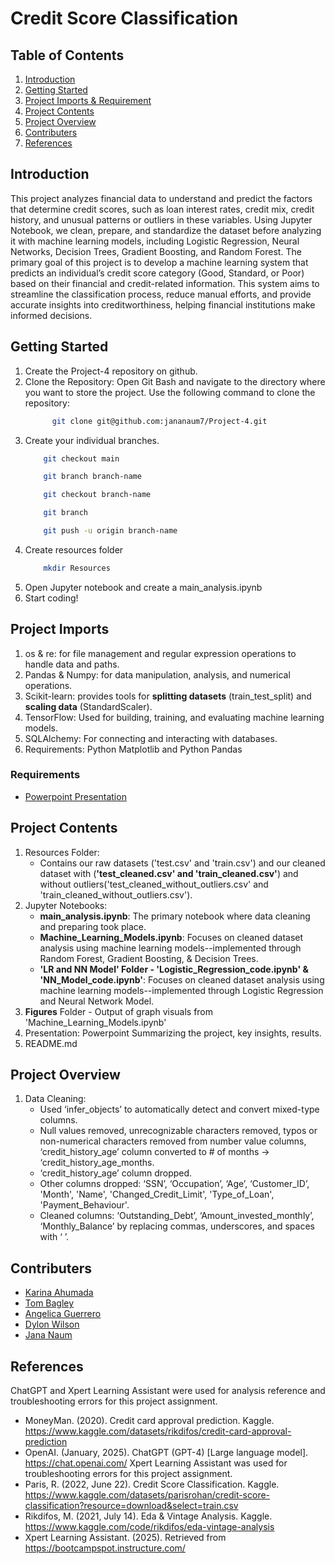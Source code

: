 # Credit Score Classification

## Table of Contents
1. [Introduction](#introduction)
2. [Getting Started](#getting_started)
3. [Project Imports & Requirement](#project_imports_&_requirement)
4. [Project Contents](#project_contents)
5. [Project Overview](#project_overview)
6. [Contributers](#contributers)
7. [References](#references)

## Introduction
This project analyzes financial data to understand and predict the factors that determine credit scores, such as loan interest rates, credit mix, credit history, and unusual patterns or outliers in these variables. Using Jupyter Notebook, we clean, prepare, and standardize the dataset before analyzing it with machine learning models, including Logistic Regression, Neural Networks, Decision Trees, Gradient Boosting, and Random Forest. The primary goal of this project is to develop a machine learning system that predicts an individual’s credit score category (Good, Standard, or Poor) based on their financial and credit-related information. This system aims to streamline the classification process, reduce manual efforts, and provide accurate insights into creditworthiness, helping financial institutions make informed decisions.

## Getting Started
1. Create the Project-4 repository on github.
2. Clone the Repository: Open Git Bash and navigate to the directory where you want to store the project. Use the following command to clone the repository:
   ``` bash
         git clone git@github.com:jananaum7/Project-4.git
   ```
3. Create your individual branches.
    ``` bash
        git checkout main
    ```
    ``` bash
        git branch branch-name
    ```
    ``` bash
        git checkout branch-name
    ```
    ``` bash
        git branch
    ```
    ``` bash
        git push -u origin branch-name
    ```
5. Create resources folder
   ``` bash
       mkdir Resources
   ```
6. Open Jupyter notebook and create a main_analysis.ipynb
7. Start coding!

## Project Imports
1. os & re: for file management and regular expression operations to handle data and paths.
2. Pandas & Numpy: for data manipulation, analysis, and numerical operations.
3. Scikit-learn: provides tools for **splitting datasets** (train_test_split) and **scaling data** (StandardScaler).
4. TensorFlow: Used for building, training, and evaluating machine learning models.
5. SQLAlchemy: For connecting and interacting with databases.
6. Requirements: Python Matplotlib and Python Pandas

### Requirements
- [Powerpoint Presentation](https://docs.google.com/presentation/d/1KzKBNVX8u-9dERdYQd39QQngYujC3KZzNRr9a3HlKCM/edit?usp=sharing)

## Project Contents 
1. Resources Folder:
   - Contains our raw datasets ('test.csv' and 'train.csv') and our cleaned dataset with (**'test_cleaned.csv' and 'train_cleaned.csv'**) and without outliers('test_cleaned_without_outliers.csv' and 'train_cleaned_without_outliers.csv'). 
2. Jupyter Notebooks:
   - **main_analysis.ipynb**: The primary notebook where data cleaning and preparing took place.
   - **Machine_Learning_Models.ipynb**: Focuses on cleaned dataset analysis using machine learning models--implemented through Random Forest, Gradient Boosting, & Decision Trees.
   - **'LR and NN Model' Folder - 'Logistic_Regression_code.ipynb' & 'NN_Model_code.ipynb'**: Focuses on cleaned dataset analysis using machine learning models--implemented through Logistic Regression and Neural Network Model.
3. **Figures** Folder - Output of graph visuals from 'Machine_Learning_Models.ipynb'
4. Presentation: Powerpoint Summarizing the project, key insights, results. 
5. README.md

## Project Overview
1. Data Cleaning:
   - Used ‘infer_objects’ to automatically detect and convert mixed-type columns.
   - Null values removed, unrecognizable characters removed, typos or non-numerical characters removed from number value columns, 
     ‘credit_history_age’ column converted to # of months → ‘credit_history_age_months.
   - ‘credit_history_age’ column dropped.
   - Other columns dropped: ‘SSN’, ‘Occupation’, ‘Age’, ‘Customer_ID’, 'Month', 'Name', 'Changed_Credit_Limit', 'Type_of_Loan', 'Payment_Behaviour'.
   - Cleaned columns: ‘Outstanding_Debt’, ‘Amount_invested_monthly’, ‘Monthly_Balance’ by replacing commas, underscores, and spaces with ‘ ’.

## Contributers
- [Karina Ahumada](https://github.com/karinaahumada01)
- [Tom Bagley](https://github.com/bthomasw)
- [Angelica Guerrero](https://github.com/av9248)
- [Dylon Wilson](https://github.com/dwilson1821)
- [Jana Naum](https://github.com/jananaum7)


## References

ChatGPT and Xpert Learning Assistant were used for analysis reference and troubleshooting errors for this project assignment.

- MoneyMan. (2020). Credit card approval prediction. Kaggle. https://www.kaggle.com/datasets/rikdifos/credit-card-approval-prediction 
- OpenAI. (January, 2025). ChatGPT (GPT-4) [Large language model]. https://chat.openai.com/ Xpert Learning Assistant was used for troubleshooting errors for this project assignment.
- Paris, R. (2022, June 22). Credit Score Classification. Kaggle. https://www.kaggle.com/datasets/parisrohan/credit-score-classification?resource=download&select=train.csv 
- Rikdifos, M. (2021, July 14). Eda & Vintage Analysis. Kaggle. https://www.kaggle.com/code/rikdifos/eda-vintage-analysis 
- Xpert Learning Assistant. (2025). Retrieved from https://bootcampspot.instructure.com/
